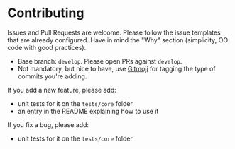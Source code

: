 # Contributing

Issues and Pull Requests are welcome. Please follow the issue templates that are already configured. Have in mind the "Why" section (simplicity, OO code with good practices).

* Base branch: `develop`. Please open PRs against `develop`.
* Not mandatory, but nice to have, use [Gitmoji](https://gitmoji.carloscuesta.me) for tagging the type of commits you're adding.

If you add a new feature, please add:
* unit tests for it on the `tests/core` folder
* an entry in the README explaining how to use it

If you fix a bug, please add:
* unit tests for it on the `tests/core` folder

